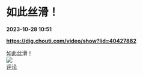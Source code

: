 # 如此丝滑！

**2023-10-28 10:51**

**https://dig.chouti.com/video/show?lid=40427882**

如此丝滑！  
![](https://img3.chouti.com/CHOUTI_20231028/63C47F0CDC2E492CA971A54F4163E369_W480H854.jpg)  
[评论](https://m.chouti.com/link/40427882)